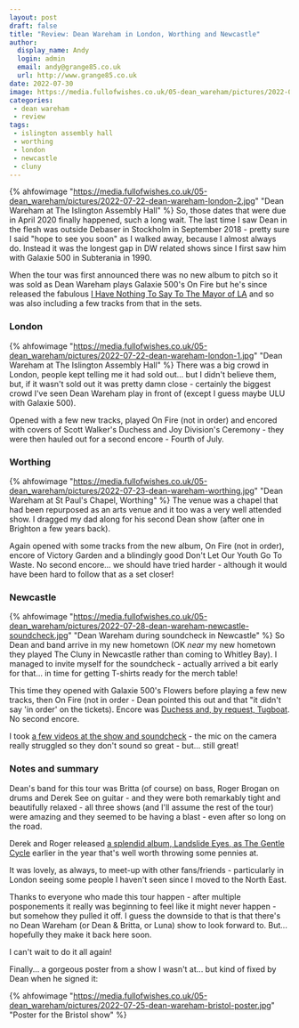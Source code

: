 ```yaml
---
layout: post
draft: false
title: "Review: Dean Wareham in London, Worthing and Newcastle"
author: 
  display_name: Andy
  login: admin
  email: andy@grange85.co.uk
  url: http://www.grange85.co.uk
date: 2022-07-30
image: https://media.fullofwishes.co.uk/05-dean_wareham/pictures/2022-07-22-dean-wareham-london-2.jpg
categories:
 - dean wareham
 - review
tags:
 - islington assembly hall
 - worthing
 - london
 - newcastle 
 - cluny
---
```

{% ahfowimage "https://media.fullofwishes.co.uk/05-dean_wareham/pictures/2022-07-22-dean-wareham-london-2.jpg" "Dean Wareham at The Islington Assembly Hall" %}
So, those dates that were due in April 2020 finally happened, such a long wait. The last time I saw Dean in the flesh was outside Debaser in Stockholm in September 2018 - pretty sure I said "hope to see you soon" as I walked away, because I almost always do. Instead it was the longest gap in DW related shows since I first saw him with Galaxie 500 in Subterania in 1990.

When the tour was first announced there was no new album to pitch so it was sold as Dean Wareham plays Galaxie 500's On Fire but he's since released the fabulous [I Have Nothing To Say To The Mayor of LA](/database/dean-and-britta/dean-wareham-releases/dean-wareham-i-have-nothing-to-say-to-the-mayor-of-la/) and so was also including a few tracks from that in the sets.

### London
{% ahfowimage "https://media.fullofwishes.co.uk/05-dean_wareham/pictures/2022-07-22-dean-wareham-london-1.jpg" "Dean Wareham at The Islington Assembly Hall" %}
There was a big crowd in London, people kept telling me it had sold out... but I didn't believe them, but, if it wasn't sold out it was pretty damn close - certainly the biggest crowd I've seen Dean Wareham play in front of (except I guess maybe ULU with Galaxie 500). 

Opened with a few new tracks, played On Fire (not in order) and encored with covers of Scott Walker's Duchess and Joy Division's Ceremony - they were then hauled out for a second encore - Fourth of July.

### Worthing
{% ahfowimage "https://media.fullofwishes.co.uk/05-dean_wareham/pictures/2022-07-23-dean-wareham-worthing.jpg" "Dean Wareham at St Paul's Chapel, Worthing" %}
The venue was a chapel that had been repurposed as an arts venue and it too was a very well attended show. I dragged my dad along for his second Dean show (after one in Brighton a few years back).

Again opened with some tracks from the new album, On Fire (not in order), encore of Victory Garden and a blindingly good Don't Let Our Youth Go To Waste. No second encore... we should have tried harder - although it would have been hard to follow that as a set closer!

### Newcastle
{% ahfowimage "https://media.fullofwishes.co.uk/05-dean_wareham/pictures/2022-07-28-dean-wareham-newcastle-soundcheck.jpg" "Dean Wareham during soundcheck in Newcastle" %}
So Dean and band arrive in my new hometown (OK _near_ my new hometown they played The Cluny in Newcastle rather than coming to Whitley Bay). I managed to invite myself for the soundcheck - actually arrived a bit early for that... in time for getting T-shirts ready for the merch table!

This time they opened with Galaxie 500's Flowers before playing a few new tracks, then On Fire (not in order - Dean pointed this out and that "it didn't say 'in order' on the tickets). Encore was [Duchess and, by request, Tugboat](https://youtu.be/A3cnN8q8gBE). No second encore.

I took [a few videos at the show and soundcheck](https://www.youtube.com/playlist?list=PLVUlJ8-T7PGas-brWq_8ffpJiP1kYGIcJi) - the mic on the camera really struggled so they don't sound so great - but... still great!

### Notes and summary
Dean's band for this tour was Britta (of course) on bass, Roger Brogan on drums and Derek See on guitar - and they were both remarkably tight and beautifully relaxed - all three shows (and I'll assume the rest of the tour) were amazing and they seemed to be having a blast - even after so long on the road.

Derek and Roger released [a splendid album, Landslide Eyes, as The Gentle Cycle](https://thegentlecycle.bandcamp.com/album/landslide-eyes-2) earlier in the year that's well worth throwing some pennies at.

It was lovely, as always, to meet-up with other fans/friends - particularly in London seeing some people I haven't seen since I moved to the North East. 

Thanks to everyone who made this tour happen - after multiple posponements it really was beginning to feel like it might never happen - but somehow they pulled it off. I guess the downside to that is that there's no Dean Wareham (or Dean & Britta, or Luna) show to look forward to. But... hopefully they make it back here soon.

I can't wait to do it all again!

Finally... a gorgeous poster from a show I wasn't at... but kind of fixed by Dean when he signed it:

{% ahfowimage "https://media.fullofwishes.co.uk/05-dean_wareham/pictures/2022-07-25-dean-wareham-bristol-poster.jpg" "Poster for the Bristol show" %}



